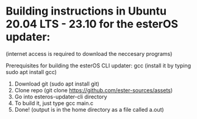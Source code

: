 # Building instructions in Ubuntu 20.04 LTS - 23.10 for the esterOS updater:
(internet access is required to download the neccesary programs)

Prerequisites for building the esterOS CLI updater:
gcc (install it by typing sudo apt install gcc)

1. Download git (sudo apt install git)
2. Clone repo (git clone https://github.com/ester-sources/assets)
3. Go into esteros-updater-cli directory
4. To build it, just type gcc main.c
5. Done! (output is in the home directory as a file called a.out)
